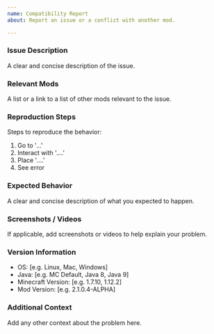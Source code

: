 ```yaml
---
name: Compatibility Report
about: Report an issue or a conflict with another mod.

---
```

### Issue Description
A clear and concise description of the issue.

### Relevant Mods
A list or a link to a list of other mods relevant to the issue.

### Reproduction Steps
Steps to reproduce the behavior:
1. Go to '...'
2. Interact with '....'
3. Place '....'
4. See error

### Expected Behavior
A clear and concise description of what you expected to happen.

### Screenshots / Videos
If applicable, add screenshots or videos to help explain your problem.

### Version Information
 - OS: [e.g. Linux, Mac, Windows]
 - Java: [e.g. MC Default, Java 8, Java 9]
 - Minecraft Version: [e.g. 1.7.10, 1.12.2]
 - Mod Version: [e.g. 2.1.0.4-ALPHA]

### Additional Context
Add any other context about the problem here.
